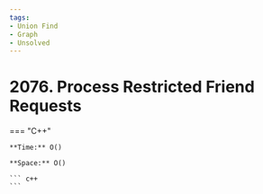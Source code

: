 ```yaml
---
tags:
- Union Find
- Graph
- Unsolved
---
```



# 2076. Process Restricted Friend Requests

=== "C++"

    **Time:** O()

    **Space:** O()

    ``` c++
    ```